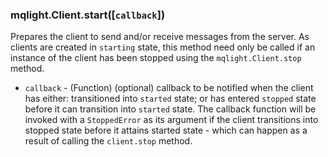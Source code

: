 ### mqlight.Client.start([`callback`])

Prepares the client to send and/or receive messages from the server. As clients
are created in `starting` state, this method need only be called if an instance
of the client has been stopped using the `mqlight.Client.stop` method.
 
* `callback` - (Function) (optional) callback to be notified when the client
  has either: transitioned into `started` state; or has entered `stopped` state
  before it can transition into `started` state. The callback function will be
  invoked with a `StoppedError` as its argument if the client transitions
  into stopped state before it attains started state - which can happen as a
  result of calling the `client.stop` method.

